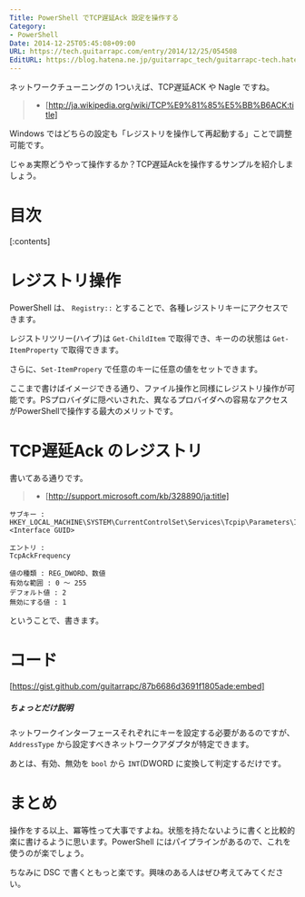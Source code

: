 ```yaml
---
Title: PowerShell でTCP遅延Ack 設定を操作する
Category:
- PowerShell
Date: 2014-12-25T05:45:08+09:00
URL: https://tech.guitarrapc.com/entry/2014/12/25/054508
EditURL: https://blog.hatena.ne.jp/guitarrapc_tech/guitarrapc-tech.hatenablog.com/atom/entry/8454420450077970320
---
```


ネットワークチューニングの 1ついえば、TCP遅延ACK や Nagle ですね。

> - [http://ja.wikipedia.org/wiki/TCP%E9%81%85%E5%BB%B6ACK:title]

Windows ではどちらの設定も「レジストリを操作して再起動する」ことで調整可能です。

じゃぁ実際どうやって操作するか？TCP遅延Ackを操作するサンプルを紹介しましょう。

# 目次

[:contents]

# レジストリ操作

PowerShell は、 ```Registry::``` とすることで、各種レジストリキーにアクセスできます。

レジストリツリー(ハイブ)は ```Get-ChildItem``` で取得でき、キーのの状態は ```Get-ItemProperty``` で取得できます。

さらに、```Set-ItemPropery``` で任意のキーに任意の値をセットできます。

ここまで書けばイメージできる通り、ファイル操作と同様にレジストリ操作が可能です。PSプロバイダに隠ぺいされた、異なるプロバイダへの容易なアクセスがPowerShellで操作する最大のメリットです。

# TCP遅延Ack のレジストリ

書いてある通りです。

> - [http://support.microsoft.com/kb/328890/ja:title]


```
サブキー :
HKEY_LOCAL_MACHINE\SYSTEM\CurrentControlSet\Services\Tcpip\Parameters\Interfaces\<Interface GUID>

エントリ :
TcpAckFrequency

値の種類 : REG_DWORD、数値 
有効な範囲 : 0 ～ 255 
デフォルト値 : 2 
無効にする値 : 1
```

ということで、書きます。

# コード

[https://gist.github.com/guitarrapc/87b6686d3691f1805ade:embed]

##### ちょっとだけ説明

ネットワークインターフェースそれぞれにキーを設定する必要があるのですが、```AddressType``` から設定すべきネットワークアダプタが特定できます。

あとは、有効、無効を ```bool``` から ```INT```(DWORD に変換して判定するだけです。

# まとめ

操作をする以上、冪等性って大事ですよね。状態を持たないように書くと比較的楽に書けるように思います。PowerShell にはパイプラインがあるので、これを使うのが楽でしょう。

ちなみに DSC で書くともっと楽です。興味のある人はぜひ考えてみてください。
